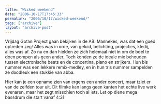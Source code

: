 ```yaml
---
title: "Wicked weekend"
date: "2006-10-17T17:45:33"
permalink: "2006/10/17/wicked-weekend/"
tags: ["archive"]
layout: "archive-post"
---
```

Vrijdag Gotan Project gaan bekijken in de AB. Mannekes, was dat een goed optreden zeg! Alles was in orde, van geluid, belichting, projecties, kledij, alles was af. Zo nu en dan hielden ze zich helemaal niet in om de boel te doen pompen als geen ander. Toch konden ze de ideale mix behouden tussen electronische beats en de concertina, piano en strijkers. Hun bis nummer was een lekkere remix-medley, en in hun tris nummer sampelden ze doodleuk een stukkie van abba.

Hier kan je een opname zien van ergens een ander concert, maar tziet er van de zelfden tour uit. Dit filmke kan langs geen kanten het echte live werk evenaren, maar het zegt misschien toch al iets. Let op diene mega bassdrum die start vanaf 4:31
